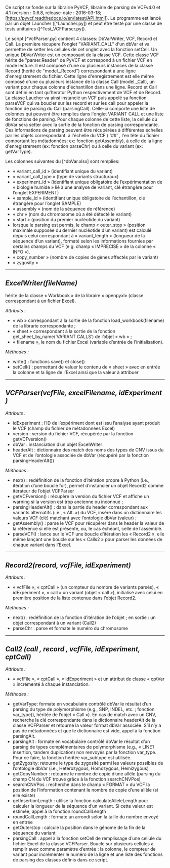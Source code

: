 Ce script se fonde sur la librairie PyVCF, librairie de parsing de VCFv4.0 et 4.1 (version : 0.6.8, release-date : 2016-03-18; [https://pyvcf.readthedocs.io/en/latest/API.html]). Le programme est lancé par un objet Launcher  ([^Launcher.py]) et peut être testé par une classe de tests unittaires ([^Test_VCFParser.py]).

Le script [^VcfParser.py] contient 4 classes: DbVarWriter, VCF, Record et Call. La première récupère l'onglet "VARIANT_CALL" d'un dbVar et va permettre de setter les cellules de cet onglet avec la fonction setCell. Un unique DbVarWriter est un composant de la classe VCF. Cette classe VCF hérite de "parser.Reader" de PyVCF et correspond à un fichier VCF en mode lecture. Il est composé d'une ou plusieurs instances de la classe Record (hérité de "model._Record") correspondant à une ligne d'enregistrement du fichier. Cette ligne d'enregistrement est elle même composé d'une ou plusieurs instance de la classe Call (model._Call), un variant pour chaque colonne d'échantillon dans une ligne. Record et Call sont défini en tant qu'Iterator Python respectivement de VCF et de Record. La classe Laucher va ainsi instancié un VCF puis appelé sa fonction parseVCF qui va boucler sur les record et sur les call pour appeler la fonction de parsing du Call (parsingCall). Celle-ci comporte une liste de colonnes qui peuvent être remplies dans l'onglet VARIANT CALL et une liste de fonctions de parsing. Pour chaque colonne de cette liste, la cellule du dbVar sera setter avec la sortie de la fonction de parsing correspondante. Ces informations de parsing peuvent être récupérées à différentes échelles par les objets correspondant: à l'échelle du VCF ( '##' , l'en tête du fichier comportant les métadonnées; ex: fonction getAssembly), à celle de la ligne d'enregistrement (ex: fonction parseChr) ou à celle du variant (ex: getVarType).

Les colonnes suivantes du  [^dbVar.xlsx] sont remplies:
- « variant_call_id » (identifiant unique du variant)
- « variant_call_type » (type de variants structuraux)
- « experiment_id » (identifiant unique obligatoire de l’expérimentation de « biologie humide » lié à une analyse de variant, clé étrangère pour l’onglet EXPERIMENT)
- « sample_id » (identifiant unique obligatoire de l’échantillon, clé étrangère pour l’onglet SAMPLE)
- « assembly » (nom de la séquence de référence)
- « chr »  (nom du chromosome où a été détecté le variant)
- « start » (position du premier nucléotide du variant)
- lorsque le parsing est permis, le champ « outer_stop » (position maximale supposée du dernier nucléotide d’un variant) est calculé depuis celui correspondant à « variant_length » (longueur de la séquence d’un variant), formaté  selon les informations fournies par certains champs du VCF (e.g. champ « IMPRECISE » de la colonne « INFO »).
- « copy_number » (nombre de copies de gènes affectés par le variant)
- « zygosity »


---
*ExcelWriter(fileName)* 
---

hérite de la classe « Workbook » de la libraire « openpyxl» (classe correspondant à un fichier Excel). 

*_Attributs :_*
- « wb » correspondant à la sortie de la fonction load_workbook(filename) de la librarie correspondante ;
- « sheet » correspondant à la sortie de la fonction get_sheet_by_name(‘VARIANT CALLS’) de l’objet « wb » ;
- « filename », le nom du fichier Excel (variable d’entrée de l’initialisation).

_*Méthodes  :*_
- write() : fonctions save() et close()
- setCell() : permettant de valuer le contenu de « sheet » avec en entrée la colonne et la ligne de l’Excel ainsi que la valeur à attribuer

---
 *VCFParser(vcfFile, excelFilename, idExperiment )*
---

*_Attributs :_*
- idExperiment : l’ID de l’expériment dont est issu l’analyse ayant produit le VCF (champ du fichier de métadonnées Excel)
- version : version du fichier VCF, récupérée par la fonction getVCFversion()
- dbVar : instanciation d’un objet ExcelWriter
- headerAlt : dictionnaire des match des noms des types de CNV issus du VCF et de l’ontologie associée de dbVar (récupéré par la fonction parsingHeaderAlt())

_*Méthodes  :*_
- next() : redéfinition de la fonction d’itération propre à Python (i.e., itération d’une boucle for), permet d’instancier un objet Record2 comme itérateur de l’objet VCFParser
- getVCFversion() : récupère la version du fichier VCF et affiche un warning si la version est trop ancienne ou inconnue ;
- parsingHeaderAlt() : dans la partie du header correspondant aux variants alternatifs (i.e., « Alt. ») du VCF, insère dans un dictionnaire les valeurs VCF (clé) matchant avec l’ontologie dbVar (valeur) ;
- getAssembly() : parse le VCF pour récupérer dans le header la valeur de la référence si elle est présente, ou, le cas échéant, celle de l’assemblé.
- parseVCF() : lance sur le VCF une boucle d’itération les « Record2 », elle même lançant une boucle sur les « Calls2 » pour parser les données de chaque variant dans l’Excel.

---
*Record2(record, vcfFile, idExperiment)* 
---

*_Attributs :_*

- « vcfFile », « cptCall » (un compteur du nombre de variants parsés), « idExperiment », « call » un variant (objet « call »), initialisé avec celui en première position de la liste contenue dans l’objet Record2.

_*Méthodes  :*_
- next() : redéfinition de la fonction d’itération de l’objet ; en sortie : un objet correspondant à un variant (Call2)
- parseChr : parse et formate le numéro du chromosome

---
*Call2 (call , record , vcfFile, idExperiment, cptCall)*
---

 *_Attributs :_*
 
- « vcfFile », « cptCall », « idExperiment » et un attribut de classe « cptVar » incrémenté à chaque instanciation.

_*Méthodes  :*_
- getVarType: formate en vocabulaire contrôlé dbVar le résultat d’un parsing du type de polymorphisme (e.g., SNP, INDEL, etc. ; fonction var_type(), héritée de l’objet « Call »). En cas de match avec un CNV, recherche la clé correspondante dans le dictionnaire headerAlt de la classe VCFParser et retourne la valeur format dbVar associée. S’il n’y a pas de métadonnées et que le dictionnaire est vide, appel à la fonction parsingAlt.
- parsingAlt : formate en vocabulaire contrôlé dbVar le résultat d’un parsing de types complémentaires de polymorphisme (e.g., « LINE1 insertion, tandem duplication) non renvoyés par la fonction var_type. Pour ce faire, la fonction héritée var_subtype est utilisée.
- getZygosity: retourne le type de zygosité parmi les valeurs possibles de l’ontologie dbVar (i.e., Heterozygous, Homozygous, Hemizygous) 
- getCopyNumber : retourne le nombre de copie d’une allèle (parsing du champ CN du VCF trouvé grâce à la fonction searchCNVPos)
- searchCNVPos : recherche dans le champ « FORMAT » du VCF la position de l’information contenant le nombre de copie d’une allèle (si elle existe)
- getInsertionLength : utilise la fonction calculateAlleleLength pour calculer la longueur de la séquence d’un variant. Si cette valeur est estimée, appel à la fonction roundCallLength 
- roundCallLength : formate un arrondi selon la taille du nombre envoyé en entrée
- getOuterstop : calcule la position dans le génome de la fin de la séquence du variant
- parsingCall : appel à la fonction setCell de remplissage d’une cellule du fichier Excel de la classe VCFParser. Boucle sur plusieurs cellules à remplir avec comme paramètre d’entrée : la colonne, le compteur de variant pour incrémenter le numéro de la ligne et une liste des fonctions de parsing des classes définis dans ce script.
